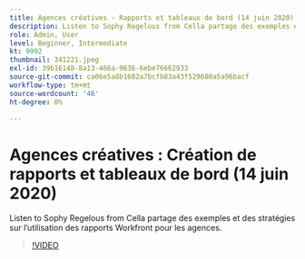```yaml
---
title: Agences créatives - Rapports et tableaux de bord (14 juin 2020)
description: Listen to Sophy Regelous from Cella partage des exemples et des stratégies sur l’utilisation des rapports Workfront pour les agences.
role: Admin, User
level: Beginner, Intermediate
kt: 9992
thumbnail: 341221.jpeg
exl-id: 39b16148-8a13-466a-9636-6ebe76662933
source-git-commit: ca06e5a8b1602a7bcfb83a43f529680a5a96bacf
workflow-type: tm+mt
source-wordcount: '46'
ht-degree: 0%

---
```


# Agences créatives : Création de rapports et tableaux de bord (14 juin 2020)

Listen to Sophy Regelous from Cella partage des exemples et des stratégies sur l’utilisation des rapports Workfront pour les agences.

>[!VIDEO](https://video.tv.adobe.com/v/341221/?quality=12&learn=on)
